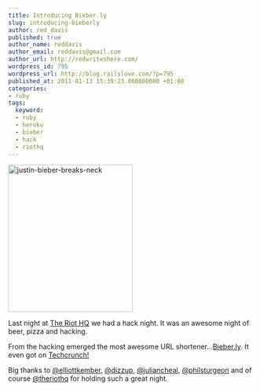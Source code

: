 ```yaml
---
title: Introducing Bieber.ly
slug: introducing-bieberly
author: red_davis
published: true
author_name: reddavis
author_email: reddavis@gmail.com
author_url: http://redwriteshere.com/
wordpress_id: 795
wordpress_url: http://blog.railslove.com/?p=795
published_at: 2011-01-13 15:39:23.000000000 +01:00
categories:
- ruby
tags:
  keyword:
  - ruby
  - heroku
  - bieber
  - hack
  - riothq
---
```

<img src="http://blog.railslove.com/wp-content/uploads/2011/01/justin-bieber-breaks-neck-253x300.jpg" alt="justin-bieber-breaks-neck" title="justin-bieber-breaks-neck" width="253" height="300" class="alignnone size-medium wp-image-796" />

Last night at <a href="http://twitter.com/theriothq">The Riot HQ</a> we had a hack night. It was an awesome night of beer, pizza and hacking.

From the hacking emerged the most awesome URL shortener...<a href="http://bieber.ly">Bieber.ly</a>. It even got on <a href="http://techcrunch.com/2011/01/13/bieber-ly-shortens-urls-while-you-look-at-a-giant-picture-of-justin-bieber/">Techcrunch!</a>

Big thanks to <a href="http://twitter.com/elliottkember">@elliottkember</a>, <a href="http://twitter.com/dizzyup">@dizzup</a>, <a href="http://twitter.com/juliancheal">@juliancheal</a>, <a href="http://twitter.com/philsturgeon">@philsturgeon</a> and of course <a href="http://twitter.com/theriothq">@theriothq</a> for holding such a great night.
